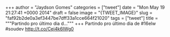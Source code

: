 
+++
author = "Jaydson Gomes"
categories = ["tweet"]
date = "Mon May 19 21:27:41 +0000 2014"
draft = false
image = "{TWEET_IMAGE}"
slug = "faf92b2de0a3ef3447be7dff33a1cce664f21020"
tags = ["tweet"]
title = """Partindo pro último dia d..."""
+++
Partindo pro último dia de #16elw #soudev http://t.co/Cej4k6IWg0
